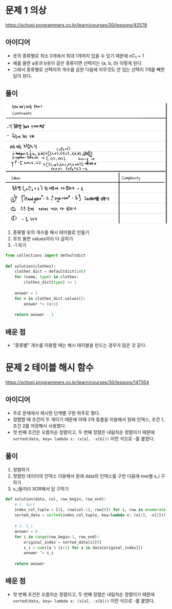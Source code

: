 # 문제 1 의상
https://school.programmers.co.kr/learn/courses/30/lessons/42578

## 아이디어
- 옷의 종류별로 최소 0개에서 최대 1개까지 입을 수 있기 때문에 $nC_1$ + 1
- 예를 들면 a옷과 b옷이 같은 종류이면 선택지는 {a, b, 0} 이렇게 된다.
- 그래서 종류별로 선택지의 개수를 곱한 다음에 아무것도 안 입는 선택지 1개를 빼면 답이 된다.

## 풀이
![clothes](clothes.jpeg)

1. 종류별 옷의 개수를 해시 테이블로 만들기
2. 루프 돌면 values끼리 다 곱하기
3. -1 하기

```python
from collections import defaultdict

def solution(clothes):
    clothes_dict = defaultdict(int)
    for (name, type) in clothes:
        clothes_dict[type] += 1
    
    answer = 1
    for v in clothes_dict.values():
        answer *= (v+1)
    
    return answer - 1
```
## 배운 점
- "종류별" 개수를 이용할 때는 해시 테이블을 만드는 경우가 많은 것 같다.

# 문제 2 테이블 해시 함수
https://school.programmers.co.kr/learn/courses/30/lessons/147354

## 아이디어
- 주로 문제에서 제시한 단계별 구현 위주로 했다.
- 정렬할 때 조건이 두 개이기 때문에 이때 3개 튜플을 이용해서 원래 인덱스, 조건 1, 조건 2를 저장해서 사용했다.
- 첫 번째 조건은 오름차순 정렬이고, 두 번째 정렬은 내림차순 정렬이기 때문에 `sorted(data, key= lambda x: (x[a], -x[b]))` 이런 식으로 -를 붙였다. 

## 풀이
1. 정렬하기
2. 정렬된 데이터의 인덱스 이용해서 원래 data의 인덱스를 구한 다음에 row별 s_i 구하기
3. s_i들끼리 XOR해서 답 구하기

```python
def solution(data, col, row_begin, row_end):
    # 1. Sort
    index_col_tuple = [(i, row[col-1], row[0]) for i, row in enumerate(data)]
    sorted_data = sorted(index_col_tuple, key=lambda x: (x[1], -x[2]))
    
    # 2. S_i
    answer = 0
    for i in range(row_begin-1, row_end):
        original_index = sorted_data[i][0]
        s_i = sum([a % (i+1) for a in data[original_index]])
        answer ^= s_i
            
    return answer

```
## 배운 점
- 첫 번째 조건은 오름차순 정렬이고, 두 번째 정렬은 내림차순 정렬이기 때문에 `sorted(data, key= lambda x: (x[a], -x[b]))` 이런 식으로 -를 붙였다.